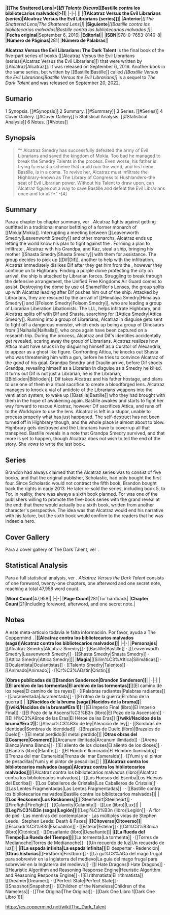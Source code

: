 |**[[The Shattered Lens\|<]]*El Talento Oscuro*[[Bastille contra los bibliotecarios malvados\|>]]**|
|-|-|
||
|**[[Alcatraz Versus the Evil Librarians (series)\|Alcatraz Versus the Evil Librarians (series)]]**|
|**Anterior**|*[[The Shattered Lens\|The Shattered Lens]]*|
|**Siguiente**|*[[Bastille contra los bibliotecarios malvados\|Bastille contra los bibliotecarios malvados ]]*|
|**Fecha original**|September 6, 2016|
|**Editorial**||
|**ISBN**|978-0-7653-8140-8|
|**Número de Páginas**|281|
|**Número de Palabras**||

**Alcatraz Versus the Evil Librarians: The Dark Talent** is the final book of the five-part series of books ([[Alcatraz Versus the Evil Librarians (series)\|Alcatraz Versus the Evil Librarians]]) that were written by [[Alcatraz\|Alcatraz]]. It was released on September 6, 2016. Another book in the same series, but written by [[Bastille\|Bastille]] called *[[Bastille Versus the Evil Librarians\|Bastille Versus the Evil Librarians]]* is a sequel to *The Dark Talent* and was released on September 20, 2022.

## Sumario

1 Synopsis. [[#Synopsis]] 
2 Summary. [[#Summary]] 
3 Series. [[#Series]] 
4 Cover Gallery. [[#Cover Gallery]] 
5 Statistical Analysis. [[#Statistical Analysis]] 
6 Notes. [[#Notes]] 


## Synopsis
>“* Alcatraz Smedry has successfully defeated the army of Evil Librarians and saved the kingdom of Mokia. Too bad he managed to break the Smedry Talents in the process. Even worse, his father is trying to enact a scheme that could ruin the world, and his friend, Bastille, is in a coma. To revive her, Alcatraz must infiltrate the Highbrary–known as The Library of Congress to Hushlanders–the seat of Evil Librarian power. Without his Talent to draw upon, can Alcatraz figure out a way to save Bastille and defeat the Evil Librarians once and for all?*”
\-[4]


## Summary
Para a chapter by chapter summary, ver .
Alcatraz fights against getting outfitted in a traditional manor befitting of a former monarch of [[Mokia\|Mokia]]. Interrupting a meeting between [[Leavenworth Smedry\|Leavenworth Smedry]] and other monarchs, Alcatraz ends up letting the world know his plan to fight against the . Forming a plan to infiltrate , Alcatraz with his Grandpa, and Kaz, steal a ship, bringing his mother [[Shasta Smedry\|Shasta Smedry]] with them for assistance.
The group decides to pick up [[Dif\|Dif]], another  to help with the infiltration. Alcatraz immediately dislikes Dif after they get him from the , however they continue on to Highbrary.
Finding a purple dome protecting the city on arrival, the ship is attacked by Librarian forces. Struggling to break through the defensive arrangement, the Unified Free Kingdoms Air Guard comes to assist. Destroying the dome by use of Shamefiller's Lenses, the group splits up with Alcatraz leading after Dif pushes him out of the ship.
Attacked by Librarians, they are rescued by the arrival of [[Himalaya Smedry\|Himalaya Smedry]] and [[Folsom Smedry\|Folsom Smedry]], who are leading a group of Librarian Liberation Libationists. The LLL, helps infiltrate Highbrary, and Alcatraz splits off with Dif and Shasta, searching for [[Attica Smedry\|Attica Smedry]].
Running into a group of Librarians, Alcatraz in disguise gets sent to fight off a dangerous monster, which ends up being a group of Dinosaurs from [[Nalhalla\|Nalhalla]], who once again have been captured on a research trip. During the process, Alcatraz and Dif's identities accidentally get revealed, scaring away the group of Librarians. Alcatraz realizes how Attica must have snuck in by disguising himself as a Curator of Alexandria, to appear as a ghost like figure.
Confronting Attica, he knocks out Shasta who was threatening him with a gun, before he tries to convince Alcatraz of the good of his goal. Grandpa Smedry and Draulin arrive, before Dif shoots Grandpa, revealing himself as a Librarian in disguise as a Smedry he killed. It turns out Dif is not just a Librarian, he is the Librarian, [[Biblioden\|Biblioden]].
Dif takes Alcatraz and his father hostage, and plans to use one of them in a ritual sacrifice to create a bloodforged lens. Alcatraz manages to knock a vial of antidote of the Librarians weapons into the ventilation system, to wake up [[Bastille\|Bastille]] who they had brought with them in the hope of awakening again. Bastille awakes and starts to fight her way forward to rescue Alcatraz, however Dif sacrifices Attica, and runs off to the Worldspire to use the lens.
Alcatraz is left in a stupor, unable to process properly what has just happened. The self-destruct has not been turned off in Highbrary though, and the whole place is almost about to blow. Highbrary gets destroyed and the Librarians have to cover-up all that transpired.
Bastille reveals in a note that Grandpa Smedry survived, and that more is yet to happen, though Alcatraz does not wish to tell the end of the story. She vows to write the last book.

## Series
Brandon had always claimed that the Alcatraz series was to consist of five books, and that the original publisher, Scholastic, had only bought the first four. Since Scholastic would not contract the fifth book, Brandon bought back the rights in early 2013. He later re-sold the series, including book 5, to Tor.
In reality, there was always a sixth book planned. Tor was one of the publishers willing to promote the five-book series with the grand reveal at the end: that there would actually be a sixth book, written from another character's perspective. The idea was that Alcatraz would end his narrative with his failure, but the sixth book would confirm to the readers that he was indeed a hero.

## Cover Gallery
Para a cover gallery of The Dark Talent, ver .
## Statistical Analysis
Para a full statistical analysis, ver .
*Alcatraz Versus the Dark Talent* consists of one foreword, twenty-one chapters, one afterword and one secret note, reaching a total 47,958 word count.

|**Word Count**|47,958||
|-|-|
|**Page Count**|281|Tor hardback|
|**Chapter Count**|21|Including foreword, afterword, and one secret note.|

## Notes

A este meta-artículo todavía le falta información. Por favor, ayuda a The Coppermind .
|**[[Alcatraz contra los bibliotecarios malvados (saga)\|Alcatraz contra los bibliotecarios malvados]]**|
|-|-|
|**Personajes**|[[Alcatraz Smedry\|Alcatraz Smedry]] · [[Bastille\|Bastille]] · [[Leavenworth Smedry\|Leavenworth Smedry]] · [[Shasta Smedry\|Shasta Smedry]] · [[Attica Smedry\|Attica Smedry]]|
|**Magia**|[[Silim%C3%A1tica\|Silimáticas]] · [[Oculantista\|Oculantistas]] · [[Talento Smedry\|Talentos]] · [[Animado\|Animado]] · [[Cr%C3%ADstin\|Crístin]]|

|**Obras publicadas de [[Brandon Sanderson\|Brandon Sanderson]]**|
|-|-|
|**[[El archivo de las tormentas\|El archivo de las tormentas]]**|[[El camino de los reyes\|El camino de los reyes]] · [[Palabras radiantes\|Palabras radiantes]] · [[Juramentada\|Juramentada]] · [[El ritmo de la guerra\|El ritmo de la guerra]] |
|**[[Nacidos de la bruma (saga)\|Nacidos de la bruma]]**|**[[/wiki/Nacidos de la bruma#Era 1]]:** [[El Imperio Final (libro)\|El Imperio Final]] · [[El Pozo de la Ascensi%C3%B3n (libro)\|El Pozo de la Ascensión]] · [[El H%C3%A9roe de las Eras\|El Héroe de las Eras]] **[[/wiki/Nacidos de la bruma#Era 2]]:** [[Aleaci%C3%B3n de ley\|Aleación de ley]] · [[Sombras de identidad\|Sombras de identidad]] · [[Brazales de Duelo (libro)\|Brazales de Duelo]] · [[El metal perdido\|El metal perdido]]|
|**Otras obras del [[Cosmere\|Cosmere]]**|[[Arcanum ilimitado\|Arcanum ilimitado]] · [[Arena Blanca\|Arena Blanca]] · [[El aliento de los dioses\|El aliento de los dioses]] · [[Elantris (libro)\|Elantris]] · [[El Hombre Iluminado\|El Hombre Iluminado]] · [[Trenza del mar Esmeralda\|Trenza del mar Esmeralda]] · [[Yumi y el pintor de pesadillas\|Yumi y el pintor de pesadillas]] |
|**[[Alcatraz contra los bibliotecarios malvados (saga)\|Alcatraz contra los bibliotecarios malvados]]**|[[Alcatraz contra los bibliotecarios malvados (libro)\|Alcatraz contra los bibliotecarios malvados]] · [[Los Huesos del Escriba\|Los Huesos del Escriba]] · [[Los Caballeros de Cristalia\|Los Caballeros de Cristalia]] · [[Las Lentes Fragmentadas\|Las Lentes Fragmentadas]] ·  · [[Bastille contra los bibliotecarios malvados\|Bastille contra los bibliotecarios malvados]]|
|**[[Los Reckoners\|Los Reckoners]]**|[[Steelheart\|Steelheart]] · [[Firefight\|Firefight]] · [[Calamity\|Calamity]] · [[Lux (libro)\|Lux]]|
|**[[Legi%C3%B3n (saga)\|Legión]]**|[[Legi%C3%B3n (libro)\|Legión]] · A flor de piel · Las mentiras del contemplador · Las múltiples vidas de Stephen Leeds · Stephen Leeds: Death & Faxes|
|**[[Citoverso\|Citoverso]]**|[[Escuadr%C3%B3n\|Escuadrón]] · [[Estelar\|Estelar]] · [[Cit%C3%B3nica (libro)\|Citónica]] · [[Desafiante (libro)\|Desafiante]]|
|**[[La Rueda del Tiempo\|La Rueda del Tiempo]]**|[[La tormenta\|La tormenta]] · [[Torres de Medianoche\|Torres de Medianoche]] · [[Un recuerdo de luz\|Un recuerdo de luz]] |
|**[[La espada infinita\|La espada infinita]]**|El despertar · Redención|
|**Otras historias**|[[Firstborn\|Firstborn]] · [[La gu%C3%ADa del mago frugal para sobrevivir en la Inglaterra del medievo\|La guía del mago frugal para sobrevivir en la Inglaterra del medievo]] · [[I Hate Dragons\|I Hate Dragons]] · [[Heuristic Algorithm and Reasoning Response Engine\|Heuristic Algorithm and Reasoning Response Engine]] · [[El rithmatista\|El rithmatista]] [[Dreamer\|Dreamer]] · [[Perfect State\|Perfect State]] · [[Snapshot\|Snapshot]] · [[Children of the Nameless\|Children of the Nameless]] · [[The Original\|The Original]] · [[Dark One Libro 1\|Dark One Libro 1]]|



https://es.coppermind.net/wiki/The_Dark_Talent